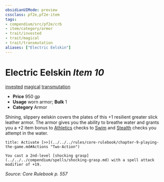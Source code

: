 ```yaml
---
obsidianUIMode: preview
cssclass: pf2e,pf2e-item
tags:
- compendium/src/pf2e/crb
- item/category/armor
- trait/invested
- trait/magical
- trait/transmutation
aliases: ["Electric Eelskin"]
---
```

# Electric Eelskin *Item 10*  
[invested](../../../rules/traits/invested.md)  [magical](../../../rules/traits/magical.md)  [transmutation](../../../rules/traits/transmutation.md)  

- **Price** 950 gp
- **Usage** worn armor; **Bulk** 1
- **Category** Armor

Shining, slippery eelskin covers the plates of this +1 resilient greater slick leather armor. The armor gives you the ability to breathe water and grants you a +2 item bonus to [Athletics](../../skills.md#Athletics) checks to [Swim](../../../rules/actions/swim.md) and [Stealth](../../skills.md#Stealth) checks you attempt in the water.

```ad-embed-ability
title: Activate [>>](../../../rules/core-rulebook/chapter-9-playing-the-game.md#Actions "Two-Action")

You cast a 2nd-level [shocking grasp](../../../compendium/spells/shocking-grasp.md) with a spell attack modifier of +19.
```

*Source: Core Rulebook p. 557*

